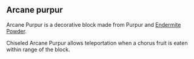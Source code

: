 ## Arcane purpur

Arcane Purpur is a decorative block made from Purpur and [Endermite Powder](CHARM_FEATURES_URL#endermite_powder).

Chiseled Arcane Purpur allows teleportation when a chorus fruit is eaten within range of the block.